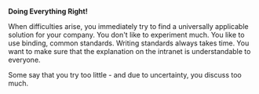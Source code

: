 **Doing Everything Right!**

When difficulties arise, you immediately try to find a universally applicable solution for your company. You don't like to experiment much. You like to use binding, common standards. Writing standards always takes time. You want to make sure that the explanation on the intranet is understandable to everyone.

Some say that you try too little - and due to uncertainty, you discuss too much.
